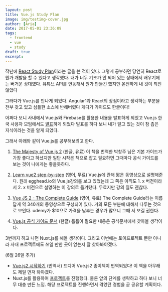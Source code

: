 ```yaml
---
layout: post
title: Vue.js Study Plan
image: img/testimg-cover.jpg
author: [Aria]
date: 2017-05-01 23:36:09
tags:
  - frontend
  - vue
  - study
draft: true
excerpt:
---
```


작년에 [React Study Plan](http://coding-with.me/2016/08/02/react-study-plan/)이라는 글을 쓴 적이 있다.
그렇게 공부하면 당연히 React로 뭔가 개발을 할 수 있다고 생각했다.
내가 너무 기초가 안 되어 있는 상태에서 배우기에는 버거운 상대였다.
유튜브 API를 연동해서 뭔가 만들긴 했지만 온전하게 내 것이 되진 않았다

그러다가 Vue.js를 만나게 되었다. 
Angular1과 React의 장점이라고 생각하는 부분을 전부 갖고 있고 심플한 소스에 반해버렸다 
게다가 가이드도 한글이다!

어쩌다 보니 사내에서 Vue.js와 Firebase를 활용한 내용을 발표하게 되었고
Vue.js 한국 사용자 모임에서도 [발표](https://www.slideshare.net/shoo7830/vuejs-firebase-75249704)하게 되었다 
발표를 하다 보니 내가 알고 있는 것이 참 좁은 지식이라는 것을 알게 되었다.

그래서 아래와 같이 Vue.js를 공부해보려고 한다.

1. [The Majesty of Vue.js 2](https://leanpub.com/vuejs2-korean) (한글, 유료)
 이 책을 번역한 박창주 님은 기본 가이드가 가장 좋다고 하셨지만 일단 시작은 책으로 잡고 필요하면 그때마다 공식 가이드를 보는 것이 나에게는 좋을듯하다.
 
2. [Learn vue2 step-by-step](https://laracasts.com/series/learn-vue-2-step-by-step) (영어, 무료)
Vue.js에 관해 짧은 동영상으로 설명해준다. 원래 egghead.io의 Vue.js강의를 보고 있었는데 그 쪽은 아직도 1. x 버전이라서 2. x 버전으로 설명하는 이 강의로 옮겨탔다. 무료지만 강의 질도 괜찮다.
 
3. [Vue JS 2 - The Complete Guide](https://www.udemy.com/vuejs-2-the-complete-guide/learn/v4/overview) (영어, 유료)
The Complete Guide라는 이름답게 약 340개의 동영상으로 구성되어 있다. 거의 모든 부분에 대해서 다루는 것으로 보인다. udemy가 $10으로 가격을 낮추는 경우가 많으니 그때 서 보길 권한다.

4. [Vue.js 공식 가이드 문서](https://kr.vuejs.org) (한글)
틈틈이 필요한 내용은 공식문서에서 찾아볼 생각이다.

3번까지 하고 나면 Nuxt.js를 해볼 생각이다.
그리고 이번에는 토이프로젝트 뿐만 아니라 사내 프로젝트에도 쓰일 만한 곳이 없는지 잘 찾아봐야겠다.


(6월 26일 추가)
*  [Vue.js2 시작하기](http://www.aladin.co.kr/shop/wproduct.aspx?ItemId=109601291) (번역서)
드디어 Vue.js2 종이책이 번역되었다! 이 책을 아무래도 제일 먼저 봐야겠다.
* Nuxt.js를 활용하여 [프로젝트](https://www.hiworks.com/hiworks_beta)를 진행했다. 물론 앞의 단계를 생략하고 하다 보니 너무 대충 만든 느낌.
해당 프로젝트를 진행하면서 겪었던 경험을 곧 공유할 계획이다.


 
